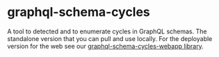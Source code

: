 # graphql-schema-cycles
A tool to detected and to enumerate cycles in GraphQL schemas.
The standalone version that you can pull and use locally. For the deployable version for the web see our [graphql-schema-cycles-webapp library](https://github.com/LiUGraphQL/graphql-schema-cycles-webapp.git).
 
